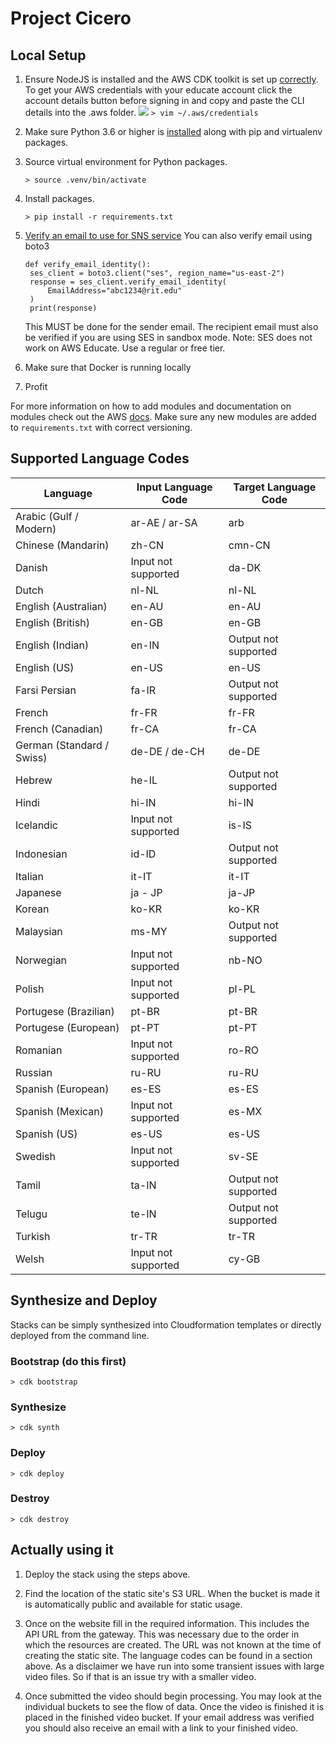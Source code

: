 # Project Cicero

## Local Setup

1. Ensure NodeJS is installed and the AWS CDK toolkit is set up [correctly](https://docs.aws.amazon.com/cdk/latest/guide/work-with.html#work-with-prerequisites). To get your AWS credentials with your educate account click the account details button before signing in and copy and paste the CLI details into the .aws folder.
   ![](https://user-images.githubusercontent.com/31460379/112003536-5d314f80-8af7-11eb-8912-1a53db51ce73.png)
    `> vim ~/.aws/credentials`
2. Make sure Python 3.6 or higher is [installed](https://www.python.org/downloads/) along with pip and virtualenv packages.
3. Source virtual environment for Python packages.

    `> source .venv/bin/activate`
4. Install packages.

    `> pip install -r requirements.txt`

5. [Verify an email to use for SNS service](https://docs.aws.amazon.com/ses/latest/DeveloperGuide/verify-email-addresses-procedure.html)
   You can also verify email using boto3
   ```
   def verify_email_identity():
    ses_client = boto3.client("ses", region_name="us-east-2")
    response = ses_client.verify_email_identity(
        EmailAddress="abc1234@rit.edu"
    )
    print(response)
    ```
    This MUST be done for the sender email. The recipient email must also be verified if you are using SES in sandbox mode.
    Note: SES does not work on AWS Educate. Use a regular or free tier.

6. Make sure that Docker is running locally

7. Profit

For more information on how to add modules and documentation on modules check out the AWS [docs](https://docs.aws.amazon.com/cdk/latest/guide/work-with-cdk-python.html). Make sure any new modules are added to `requirements.txt` with correct versioning.


## Supported Language Codes

| Language                  | Input Language Code | Target Language Code |
| ------------------------- | ------------------- | -------------------- |
| Arabic (Gulf / Modern)    | ar-AE / ar-SA       | arb                  |
| Chinese (Mandarin)        | zh-CN               | cmn-CN               |
| Danish                    | Input not supported | da-DK                |
| Dutch                     | nl-NL               | nl-NL                |
| English (Australian)      | en-AU               | en-AU                |
| English (British)         | en-GB               | en-GB                |
| English (Indian)          | en-IN               | Output not supported |
| English (US)              | en-US               | en-US                |
| Farsi Persian             | fa-IR               | Output not supported |
| French                    | fr-FR               | fr-FR                |
| French (Canadian)         | fr-CA               | fr-CA                |
| German (Standard / Swiss) | de-DE / de-CH       | de-DE                |
| Hebrew                    | he-IL               | Output not supported |
| Hindi                     | hi-IN               | hi-IN                |
| Icelandic                 | Input not supported | is-IS                |
| Indonesian                | id-ID               | Output not supported |
| Italian                   | it-IT               | it-IT                |
| Japanese                  | ja - JP             | ja-JP                |
| Korean                    | ko-KR               | ko-KR                |
| Malaysian                 | ms-MY               | Output not supported |
| Norwegian                 | Input not supported | nb-NO                |
| Polish                    | Input not supported | pl-PL                |
| Portugese (Brazilian)     | pt-BR               | pt-BR                |
| Portugese (European)      | pt-PT               | pt-PT                |
| Romanian                  | Input not supported | ro-RO                |
| Russian                   | ru-RU               | ru-RU                |
| Spanish (European)        | es-ES               | es-ES                |
| Spanish (Mexican)         | Input not supported | es-MX                |
| Spanish (US)              | es-US               | es-US                |
| Swedish                   | Input not supported | sv-SE                |
| Tamil                     | ta-IN               | Output not supported |
| Telugu                    | te-IN               | Output not supported |
| Turkish                   | tr-TR               | tr-TR                |
| Welsh                     | Input not supported | cy-GB                |

## Synthesize and Deploy
Stacks can be simply synthesized into Cloudformation templates or directly deployed from the command line.

### Bootstrap (do this first)
`> cdk bootstrap`

### Synthesize
`> cdk synth`

### Deploy
`> cdk deploy`

### Destroy
`> cdk destroy`

## Actually using it

1. Deploy the stack using the steps above.

2. Find the location of the static site's S3 URL. When the bucket is made it is automatically public and available for static usage.

3. Once on the website fill in the required information. This includes the API URL from the gateway. This was necessary due to the order in which the resources are created. The URL was not known at the time of creating the static site. The language codes can be found in a section above. As a disclaimer we have run into some transient issues with large video files. So if that is an issue try with a smaller video.

4. Once submitted the video should begin processing. You may look at the individual buckets to see the flow of data. Once the video is finished it is placed in the finished video bucket. If your email address was verified you should also receive an email with a link to your finished video.
